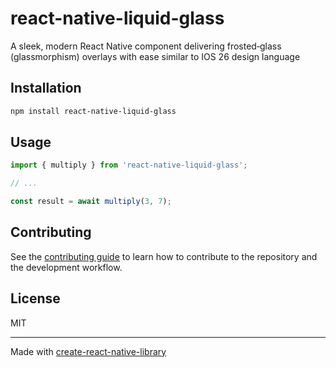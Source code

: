 # react-native-liquid-glass

A sleek, modern React Native component delivering frosted‑glass (glassmorphism) overlays with ease similar to IOS 26 design language

## Installation

```sh
npm install react-native-liquid-glass
```

## Usage


```js
import { multiply } from 'react-native-liquid-glass';

// ...

const result = await multiply(3, 7);
```


## Contributing

See the [contributing guide](CONTRIBUTING.md) to learn how to contribute to the repository and the development workflow.

## License

MIT

---

Made with [create-react-native-library](https://github.com/callstack/react-native-builder-bob)
